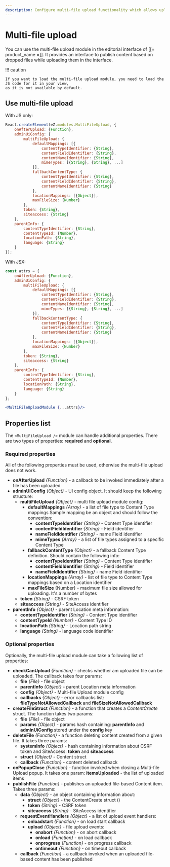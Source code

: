 ```yaml
---
description: Configure multi-file upload functionality which allows uploading files in bulk.
---
```


# Multi-file upload

You can use the multi-file upload module in the editorial interface of [[= product_name =]].
It provides an interface to publish content based on dropped files while uploading them in the interface.

!!! caution

    If you want to load the multi-file upload module, you need to load the JS code for it in your view,
    as it is not available by default.

## Use multi-file upload

With JS only:

``` js
React.createElement(eZ.modules.MultiFileUpload, {
    onAfterUpload: {Function},
    adminUiConfig: {
        multiFileUpload: {
            defaultMappings: [{
                contentTypeIdentifier: {String},
                contentFieldIdentifier: {String},
                contentNameIdentifier: {String},
                mimeTypes: [{String}, {String}, ...]
            }],
            fallbackContentType: {
                contentTypeIdentifier: {String},
                contentFieldIdentifier: {String},
                contentNameIdentifier: {String}
            },
            locationMappings: [{Object}],
            maxFileSize: {Number}
        },
        token: {String},
        siteaccess: {String}
    },
    parentInfo: {
        contentTypeIdentifier: {String},
        contentTypeId: {Number},
        locationPath: {String},
        language: {String}
    }
});
```

With JSX:

``` jsx
const attrs = {
    onAfterUpload: {Function},
    adminUiConfig: {
        multiFileUpload: {
            defaultMappings: [{
                contentTypeIdentifier: {String},
                contentFieldIdentifier: {String},
                contentNameIdentifier: {String},
                mimeTypes: [{String}, {String}, ...]
            }],
            fallbackContentType: {
                contentTypeIdentifier: {String},
                contentFieldIdentifier: {String},
                contentNameIdentifier: {String}
            },
            locationMappings: [{Object}],
            maxFileSize: {Number}
        },
        token: {String},
        siteaccess: {String}
    },
    parentInfo: {
        contentTypeIdentifier: {String},
        contentTypeId: {Number},
        locationPath: {String},
        language: {String}
    }
};

<MultiFileUploadModule {...attrs}/>
```

## Properties list

The `<MultiFileUpload />` module can handle additional properties.
There are two types of properties: **required** and **optional**.

### Required properties

All of the following properties must be used, otherwise the multi-file upload does not work.

- **onAfterUpload** _{Function}_ - a callback to be invoked immediately after a file has been uploaded
- **adminUiConfig** _{Object}_ - UI config object. It should keep the following structure:
    - **multiFileUpload** _{Object}_  - multi file upload module config:
        - **defaultMappings** _{Array}_ - a list of file type to Content Type mappings
        Sample mapping be an object and should follow the convention:
            - **contentTypeIdentifier** _{String}_ - Content Type identifier
            - **contentFieldIdentifier** _{String}_ - Field identifier
            - **nameFieldIdentifier** _{String}_ - name Field identifier
            - **mimeTypes** _{Array}_ - a list of file types assigned to a specific Content Type
        - **fallbackContentType** _{Object}_ - a fallback Content Type definition. Should contain the following info:
            - **contentTypeIdentifier** _{String}_ - Content Type identifier
            - **contentFieldIdentifier** _{String}_ - Field identifier
            - **nameFieldIdentifier** _{String}_ - name Field identifier
        - **locationMappings** _{Array}_ - list of file type to Content Type mappings based on a Location identifier
        - **maxFileSize** {Number} - maximum file size allowed for uploading. It's a number of bytes
    - **token** _{String}_ - CSRF token
    - **siteaccess** _{String}_ - SiteAccess identifier
- **parentInfo** _{Object}_ - parent Location meta information:
    - **contentTypeIdentifier** _{String}_ - Content Type identifier
    - **contentTypeId** _{Number}_ - Content Type ID
    - **locationPath** _{String}_ - Location path string
    - **language** _{String}_ - language code identifier

### Optional properties

Optionally, the multi-file upload module can take a following list of properties:

- **checkCanUpload** _{Function}_ - checks whether am uploaded file can be uploaded. The callback takes four params:
    - **file** _{File}_ - file object
    - **parentInfo** _{Object}_ - parent Location meta information
    - **config** _{Object}_ - Multi-file Upload module config
    - **callbacks** _{Object}_ - error callbacks list: **fileTypeNotAllowedCallback** and **fileSizeNotAllowedCallback**
- **createFileStruct** _{Function}_ - a function that creates a _ContentCreate_ struct. The function takes two params:
    - **file** _{File}_ - file object
    - **params** _{Object}_ - params hash containing: **parentInfo** and **adminUiConfig** stored under the **config** key
- **deleteFile** _{Function}_ - a function deleting content created from a given file. It takes three params:
    - **systemInfo** _{Object}_ - hash containing information about CSRF token and SiteAccess: **token** and **siteaccess**
    - **struct** _{Object}_ - Content struct
    - **callback** _{Function}_ - content deleted callback
- **onPopupClose** _{Function}_ - function invoked when closing a Multi-file Upload popup. It takes one param: **itemsUploaded** - the list of uploaded items
- **publishFile** _{Function}_ - publishes an uploaded file-based Content item. Takes three params:
    - **data** _{Object}_ - an object containing information about:
        - **struct** _{Object}_ - the ContentCreate struct ()
        - **token** _{String}_ - CSRF token
        - **siteaccess** _{String}_ - SiteAccess identifier
    - **requestEventHandlers** _{Object}_ - a list of upload event handlers:
        - **onloadstart** _{Function}_ - on load start callback
        - **upload** _{Object}_ - file upload events:
            - **onabort** _{Function}_ - on abort callback
            - **onload** _{Function}_ - on load callback
            - **onprogress** _{Function}_ - on progress callback
            - **ontimeout** _{Function}_ - on timeout callback
    - **callback** _{Function}_ - a callback invoked when an uploaded file-based content has been published
